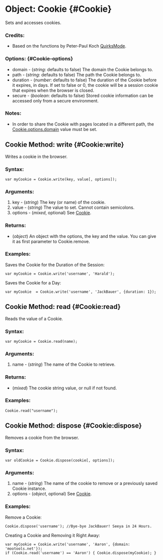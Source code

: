 Object: Cookie {#Cookie}
========================

Sets and accesses cookies.

### Credits:

- Based on the functions by Peter-Paul Koch [QuirksMode][].

### Options: {#Cookie-options}

* domain   - (*string*: defaults to false) The domain the Cookie belongs to.
* path     - (*string*: defaults to false) The path the Cookie belongs to.
* duration - (*number*: defaults to false) The duration of the Cookie before it expires, in days. If set to false or 0, the cookie will be a session cookie that expires when the browser is closed.
* secure   - (*boolean*: defaults to false) Stored cookie information can be accessed only from a secure environment.

### Notes:

- In order to share the Cookie with pages located in a different path, the [Cookie.options.domain][] value must be set.



Cookie Method: write {#Cookie:write}
--------------------------------

Writes a cookie in the browser.

### Syntax:

	var myCookie = Cookie.write(key, value[, options]);

### Arguments:

1. key     - (*string*) The key (or name) of the cookie.
2. value   - (*string*) The value to set. Cannot contain semicolons.
3. options - (*mixed*, optional) See [Cookie][].

### Returns:

* (*object*) An object with the options, the key and the value. You can give it as first parameter to Cookie.remove.

### Examples:

Saves the Cookie for the Duration of the Session:

	var myCookie = Cookie.write('username', 'Harald');

Saves the Cookie for a Day:

	var myCookie  = Cookie.write('username', 'JackBauer', {duration: 1});



Cookie Method: read {#Cookie:read}
--------------------------------

Reads the value of a Cookie.

### Syntax:

	var myCookie = Cookie.read(name);

### Arguments:

1. name - (*string*) The name of the Cookie to retrieve.

### Returns:

* (*mixed*) The cookie string value, or null if not found.

### Examples:

	Cookie.read("username");



Cookie Method: dispose {#Cookie:dispose}
--------------------------------------

Removes a cookie from the browser.

### Syntax:

	var oldCookie = Cookie.dispose(cookie[, options]);

### Arguments:

1. name  - (*string*) The name of the cookie to remove or a previously saved Cookie instance.
2. options - (*object*, optional) See [Cookie][].

### Examples:

Remove a Cookie:

	Cookie.dispose('username'); //Bye-bye JackBauer! Seeya in 24 Hours.

Creating a Cookie and Removing it Right Away:

	var myCookie = Cookie.write('username', 'Aaron', {domain: 'mootools.net'});
	if (Cookie.read('username') == 'Aaron') { Cookie.dispose(myCookie); }



[Cookie]: #Cookie
[Cookie.options]: #Cookie-options
[Cookie.options.domain]: #Cookie-options
[QuirksMode]: http://www.quirksmode.org